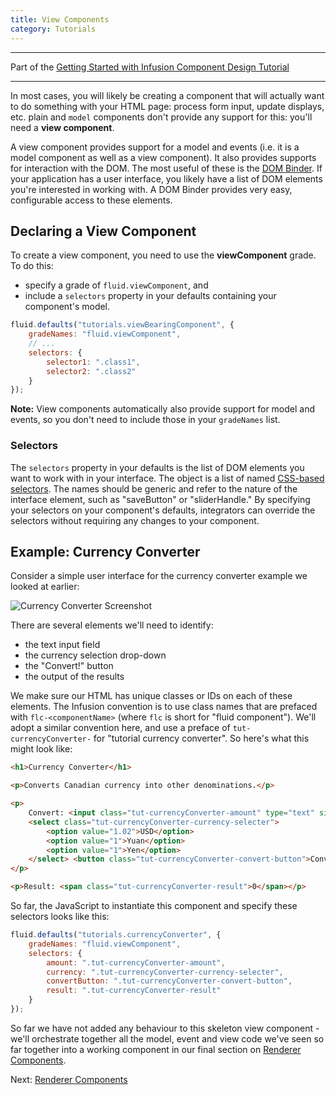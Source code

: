 ```yaml
---
title: View Components
category: Tutorials
---
```


---
Part of the [Getting Started with Infusion Component Design Tutorial](GettingStartedWithInfusion.md)

---

In most cases, you will likely be creating a component that will actually want to do something with your HTML page:
process form input, update displays, etc. plain and `model` components don't provide any support for this: you'll need a
**view component**.

A view component provides support for a model and events (i.e. it is a model component as well as a view component). It
also provides supports for interaction with the DOM. The most useful of these is the [DOM Binder](../DOMBinder.md). If
your application has a user interface, you likely have a list of DOM elements you're interested in working with. A DOM
Binder provides very easy, configurable access to these elements.

## Declaring a View Component

To create a view component, you need to use the **viewComponent** grade. To do this:

* specify a grade of `fluid.viewComponent`, and
* include a `selectors` property in your defaults containing your component's model.

```javascript
fluid.defaults("tutorials.viewBearingComponent", {
    gradeNames: "fluid.viewComponent",
    // ...
    selectors: {
        selector1: ".class1",
        selector2: ".class2"
    }
});
```

<div class="infusion-docs-note">
    <strong>Note:</strong> View components automatically also provide support for model and events, so you don't need to
    include those in your <code>gradeNames</code> list.
</div>

### Selectors

The `selectors` property in your defaults is the list of DOM elements you want to work with in your interface. The
object is a list of named [CSS-based selectors](http://docs.jquery.com/Selectors). The names should be generic and refer
to the nature of the interface element, such as "saveButton" or "sliderHandle." By specifying your selectors on your
component's defaults, integrators can override the selectors without requiring any changes to your component.

## Example: Currency Converter

Consider a simple user interface for the currency converter example we looked at earlier:

![Currency Converter Screenshot](/images//curr-converter-screenshot.png)

There are several elements we'll need to identify:

* the text input field
* the currency selection drop-down
* the "Convert!" button
* the output of the results

We make sure our HTML has unique classes or IDs on each of these elements. The Infusion convention is to use class names
that are prefaced with `flc-<componentName>` (where `flc` is short for "fluid component"). We'll adopt a similar
convention here, and use a preface of `tut-currencyConverter-` for "tutorial currency converter". So here's what this
might look like:

```html
<h1>Currency Converter</h1>

<p>Converts Canadian currency into other denominations.</p>

<p>
    Convert: <input class="tut-currencyConverter-amount" type="text" size="10"/> CAD to
    <select class="tut-currencyConverter-currency-selecter">
        <option value="1.02">USD</option>
        <option value="1">Yuan</option>
        <option value="1">Yen</option>
    </select> <button class="tut-currencyConverter-convert-button">Convert!</button>
</p>

<p>Result: <span class="tut-currencyConverter-result">0</span></p>
```

So far, the JavaScript to instantiate this component and specify these selectors looks like this:

```javascript
fluid.defaults("tutorials.currencyConverter", {
    gradeNames: "fluid.viewComponent",
    selectors: {
        amount: ".tut-currencyConverter-amount",
        currency: ".tut-currencyConverter-currency-selecter",
        convertButton: ".tut-currencyConverter-convert-button",
        result: ".tut-currencyConverter-result"
    }
});
```

So far we have not added any behaviour to this skeleton view component - we'll orchestrate together all the model, event
and view code we've seen so far together into a working component in our final section on [Renderer
Components](RendererComponents.md).

Next: [Renderer Components](RendererComponents.md)
